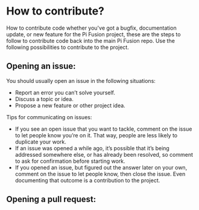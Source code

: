 # How to contribute?
How to contribute code whether you've got a bugfix, documentation update, or new feature for the Pi Fusion project, these are the steps to follow to contribute code back into the main Pi Fusion repo. Use the following possibilities to contribute to the project.

## Opening an issue:
You should usually open an issue in the following situations:

- Report an error you can’t solve yourself.
- Discuss a topic or idea.
- Propose a new feature or other project idea.

Tips for communicating on issues:

- If you see an open issue that you want to tackle, comment on the issue to let people know you’re on it. That way, people are less likely to duplicate your work.
- If an issue was opened a while ago, it’s possible that it’s being addressed somewhere else, or has already been resolved, so comment to ask for confirmation before starting work.
- If you opened an issue, but figured out the answer later on your own, comment on the issue to let people know, then close the issue. Even documenting that outcome is a contribution to the project.

## Opening a pull request:
